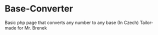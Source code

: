 # Base-Converter
Basic php page that converts any number to any base (In Czech)
Tailor-made for Mr. Brenek
